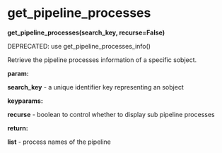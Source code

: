 # get\_pipeline\_processes

**get\_pipeline\_processes(search\_key, recurse=False)**

DEPRECATED: use get\_pipeline\_processes\_info()

Retrieve the pipeline processes information of a specific sobject.

**param:**

**search\_key** - a unique identifier key representing an sobject

**keyparams:**

**recurse** - boolean to control whether to display sub pipeline processes

**return:**

**list** - process names of the pipeline
